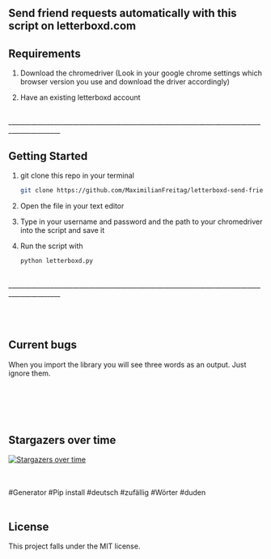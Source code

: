 ## Send friend requests automatically with this script on letterboxd.com 

<!-- Requirements -->
## Requirements


1. Download the chromedriver (Look in your google chrome settings which browser version you use and download the driver accordingly)
   

2. Have an existing letterboxd account


<br> 
______________________________________________________________________________________________
<br>  

<!-- GETTING STARTED -->
## Getting Started


1. git clone this repo in your terminal
   ```sh
   git clone https://github.com/MaximilianFreitag/letterboxd-send-friend-requests.git
   ```

2. Open the file in your text editor
   
3. Type in your username and password and the path to your chromedriver into the script and save it

4. Run the script with
   ```sh
   python letterboxd.py
   ```


<br> 
______________________________________________________________________________________________
<br>  
 

<br />
<br />
<br />

<!-- Current bugs -->
## Current bugs

When you import the library you will see three words as an output. Just ignore them.


<br />
<br />
<br />
<br />

## Stargazers over time

[![Stargazers over time](https://starchart.cc/MaximilianFreitag/Zufallswort.svg)](https://starchart.cc/MaximilianFreitag/Zufallswort)





<br />
<br />
#Generator #Pip install #deutsch #zufällig #Wörter #duden 
<br />
<br />



## License
This project falls under the MIT license.


